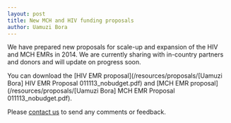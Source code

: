 ```yaml
---
layout: post
title: New MCH and HIV funding proposals
author: Uamuzi Bora
---
```


We have prepared new proposals for scale-up and expansion of the HIV and MCH EMRs in 2014. We are currently sharing with in-country partners and donors and will update on progress soon.

You can download the [HIV EMR proposal](/resources/proposals/[Uamuzi Bora] HIV EMR Proposal 011113_nobudget.pdf) and [MCH EMR proposal](/resources/proposals/[Uamuzi Bora] MCH EMR Proposal 011113_nobudget.pdf).

Please [contact us](/contact) to send any comments or feedback.